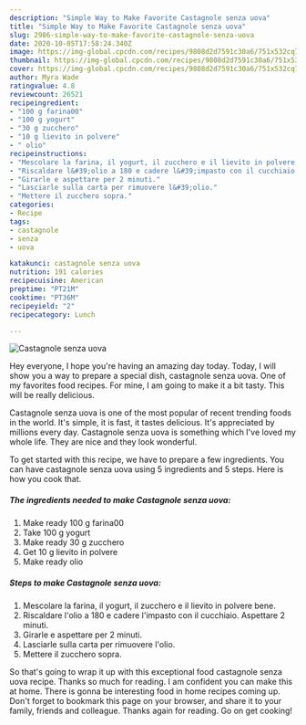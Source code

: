 ```yaml
---
description: "Simple Way to Make Favorite Castagnole senza uova"
title: "Simple Way to Make Favorite Castagnole senza uova"
slug: 2986-simple-way-to-make-favorite-castagnole-senza-uova
date: 2020-10-05T17:58:24.340Z
image: https://img-global.cpcdn.com/recipes/9808d2d7591c30a6/751x532cq70/castagnole-senza-uova-recipe-main-photo.jpg
thumbnail: https://img-global.cpcdn.com/recipes/9808d2d7591c30a6/751x532cq70/castagnole-senza-uova-recipe-main-photo.jpg
cover: https://img-global.cpcdn.com/recipes/9808d2d7591c30a6/751x532cq70/castagnole-senza-uova-recipe-main-photo.jpg
author: Myra Wade
ratingvalue: 4.8
reviewcount: 26521
recipeingredient:
- "100 g farina00"
- "100 g yogurt"
- "30 g zucchero"
- "10 g lievito in polvere"
- " olio"
recipeinstructions:
- "Mescolare la farina, il yogurt, il zucchero e il lievito in polvere bene."
- "Riscaldare l&#39;olio a 180 e cadere l&#39;impasto con il cucchiaio. Aspettare 2 minuti."
- "Girarle e aspettare per 2 minuti."
- "Lasciarle sulla carta per rimuovere l&#39;olio."
- "Mettere il zucchero sopra."
categories:
- Recipe
tags:
- castagnole
- senza
- uova

katakunci: castagnole senza uova 
nutrition: 191 calories
recipecuisine: American
preptime: "PT21M"
cooktime: "PT36M"
recipeyield: "2"
recipecategory: Lunch

---
```



![Castagnole senza uova](https://img-global.cpcdn.com/recipes/9808d2d7591c30a6/751x532cq70/castagnole-senza-uova-recipe-main-photo.jpg)

Hey everyone, I hope you're having an amazing day today. Today, I will show you a way to prepare a special dish, castagnole senza uova. One of my favorites food recipes. For mine, I am going to make it a bit tasty. This will be really delicious.

Castagnole senza uova is one of the most popular of recent trending foods in the world. It's simple, it is fast, it tastes delicious. It's appreciated by millions every day. Castagnole senza uova is something which I've loved my whole life. They are nice and they look wonderful.




To get started with this recipe, we have to prepare a few ingredients. You can have castagnole senza uova using 5 ingredients and 5 steps. Here is how you cook that.

<!--inarticleads1-->

##### The ingredients needed to make Castagnole senza uova:

1. Make ready 100 g farina00
1. Take 100 g yogurt
1. Make ready 30 g zucchero
1. Get 10 g lievito in polvere
1. Make ready  olio




<!--inarticleads2-->

##### Steps to make Castagnole senza uova:

1. Mescolare la farina, il yogurt, il zucchero e il lievito in polvere bene.
1. Riscaldare l&#39;olio a 180 e cadere l&#39;impasto con il cucchiaio. Aspettare 2 minuti.
1. Girarle e aspettare per 2 minuti.
1. Lasciarle sulla carta per rimuovere l&#39;olio.
1. Mettere il zucchero sopra.




So that's going to wrap it up with this exceptional food castagnole senza uova recipe. Thanks so much for reading. I am confident you can make this at home. There is gonna be interesting food in home recipes coming up. Don't forget to bookmark this page on your browser, and share it to your family, friends and colleague. Thanks again for reading. Go on get cooking!
